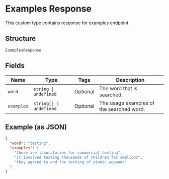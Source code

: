 
# Examples Response

This custom type contains response for examples endpoint.

## Structure

`ExamplesResponse`

## Fields

| Name | Type | Tags | Description |
|  --- | --- | --- | --- |
| `word` | `string \| undefined` | Optional | The word that is searched. |
| `examples` | `string[] \| undefined` | Optional | The usage examples of the searched word. |

## Example (as JSON)

```json
{
  "word": "testing",
  "examples": [
    "there are laboratories for commercial testing",
    "it involved testing thousands of children for smallpox",
    "they agreed to end the testing of atomic weapons"
  ]
}
```

